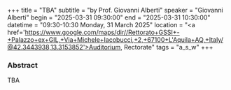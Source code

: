 +++
title = "TBA"
subtitle = "by Prof. Giovanni Alberti"
speaker = "Giovanni Alberti"
begin = "2025-03-31 09:30:00"
end = "2025-03-31 10:30:00"
datetime = "09:30-10:30 Monday, 31 March 2025"
location = "<a href='https://www.google.com/maps/dir//Rettorato+GSSI+-+Palazzo+ex+GIL,+Via+Michele+Iacobucci,+2,+67100+L'Aquila+AQ,+Italy/@42.3443938,13.3153852'>Auditorium, Rectorate</a>"
tags = "a_s_w"
+++

### Abstract
TBA
